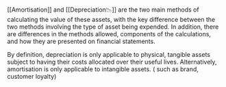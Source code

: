 [[Amortisation]] and [[Depreciation📉]] are the two main methods of calculating the value of these assets, 
with the key difference between the two methods involving the type of asset being expended. 
In addition, there are differences in the methods allowed, components of the calculations, and how they are presented on financial statements.

By definition, depreciation is only applicable to physical, tangible assets subject to having their costs allocated over their useful lives.
Alternatively, amortisation is only applicable to intangible assets. ( such as brand, customer loyalty)